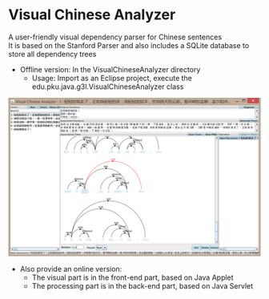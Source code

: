 Visual Chinese Analyzer
=======================

A user-friendly visual dependency parser for Chinese sentences  
It is based on the Stanford Parser and also includes a SQLite database to store all dependency trees  
  
- Offline version: In the VisualChineseAnalyzer directory  
    - Usage: Import as an Eclipse project, execute the edu.pku.java.g3l.VisualChineseAnalyzer class  

![image1](1.png)

- Also provide an online version:  
  - The visual part is in the front-end part, based on Java Applet  
  - The processing part is in the back-end part, based on Java Servlet  

